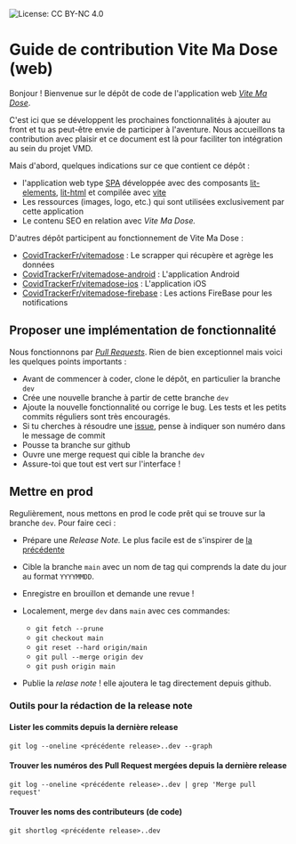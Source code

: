 ![License: CC BY-NC 4.0](https://img.shields.io/badge/License-CC%20BY--NC%204.0-lightgrey.svg)

# Guide de contribution Vite Ma Dose (web)

Bonjour ! Bienvenue sur le dépôt de code de l'application web [_Vite Ma Dose_](https://vitemadose.covidtracker.fr/).

C'est ici que se développent les prochaines fonctionnalités à ajouter au front et tu as peut-être
envie de participer à l'aventure. Nous accueillons ta contribution avec plaisir et ce document
est là pour faciliter ton intégration au sein du projet VMD.

Mais d'abord, quelques indications sur ce que contient ce dépôt :

+ l'application web type [SPA](https://fr.wikipedia.org/wiki/Application_web_monopage) développée avec
  des composants [lit-elements](https://lit-element.polymer-project.org/guide/templates), [lit-html](https://lit-html.polymer-project.org/guide)
  et compilée avec [vite](vitejs.dev)
+ Les ressources (images, logo, etc.) qui sont utilisées exclusivement par cette application
+ Le contenu SEO en relation avec _Vite Ma Dose._

D'autres dépôt participent au fonctionnement de Vite Ma Dose :

+ [CovidTrackerFr/vitemadose](https://github.com/CovidTrackerFr/vitemadose) : Le scrapper qui récupère et agrège les données
+ [CovidTrackerFr/vitemadose-android](https://github.com/CovidTrackerFr/vitemadose-android) : L'application Android
+ [CovidTrackerFr/vitemadose-ios](https://github.com/CovidTrackerFr/vitemadose-ios) : L'application iOS
+ [CovidTrackerFr/vitemadose-firebase](https://github.com/CovidTrackerFr/vitemadose-firebase) : Les actions FireBase pour les notifications


## Proposer une implémentation de fonctionnalité

Nous fonctionnons par [_Pull Requests_](https://docs.github.com/en/github/collaborating-with-issues-and-pull-requests/about-pull-requests).
Rien de bien exceptionnel mais voici les quelques points importants :

+ Avant de commencer à coder, clone le dépôt, en particulier la branche `dev`
+ Crée une nouvelle branche à partir de cette branche `dev`
+ Ajoute la nouvelle fonctionnalité ou corrige le bug. Les tests et les petits commits réguliers sont très encouragés.
+ Si tu cherches à résoudre une [issue](https://github.com/CovidTrackerFr/vitemadose-front/issues), pense à indiquer son numéro dans le message de commit
+ Pousse ta branche sur github
+ Ouvre une merge request qui cible la branche `dev`
+ Assure-toi que tout est vert sur l'interface !


## Mettre en prod

Regulièrement, nous mettons en prod le code prêt qui se trouve sur la branche `dev`. Pour faire ceci :

+ Prépare une _Release Note._ Le plus facile est de s'inspirer de [la précédente](https://github.com/CovidTrackerFr/vitemadose-front/releases)
+ Cible la branche `main` avec un nom de tag qui comprends la date du jour au format `YYYYMMDD`.
+ Enregistre en brouillon et demande une revue !
+ Localement, merge `dev` dans `main` avec ces commandes:
  - `git fetch --prune`
  - `git checkout main`
  - `git reset --hard origin/main`
  - `git pull --merge origin dev`
  - `git push origin main`

+ Publie la _relase note_ ! elle ajoutera le tag directement depuis github.

### Outils pour la rédaction de la release note

#### Lister les commits depuis la dernière release

    git log --oneline <précédente release>..dev --graph


#### Trouver les numéros des Pull Request mergées depuis la dernière release

    git log --oneline <précédente release>..dev | grep 'Merge pull request'

#### Trouver les noms des contributeurs (de code)

    git shortlog <précédente release>..dev
